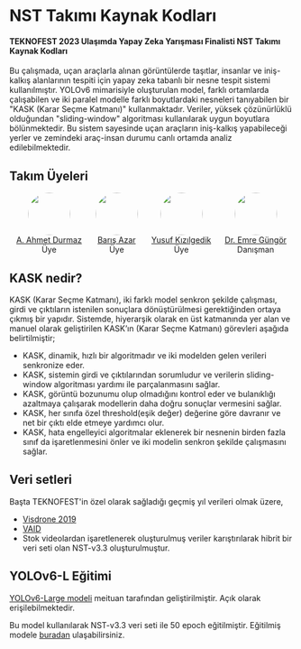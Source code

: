
# NST Takımı Kaynak Kodları
#### TEKNOFEST 2023 Ulaşımda Yapay Zeka Yarışması Finalisti  NST Takımı Kaynak Kodları
Bu çalışmada, uçan araçlarla alınan görüntülerde taşıtlar, insanlar ve iniş-kalkış alanlarının tespiti için yapay zeka tabanlı bir nesne tespit sistemi kullanılmıştır. YOLOv6 mimarisiyle oluşturulan model, farklı ortamlarda çalışabilen ve iki paralel modelle farklı boyutlardaki nesneleri tanıyabilen bir "KASK (Karar Seçme Katmanı)" kullanmaktadır. Veriler, yüksek çözünürlüklü olduğundan "sliding-window" algoritması kullanılarak uygun boyutlara bölünmektedir. Bu sistem sayesinde uçan araçların iniş-kalkış yapabileceği yerler ve zemindeki araç-insan durumu canlı ortamda analiz edilebilmektedir.

## Takım Üyeleri
<div style="display: grid; grid-template-columns: auto auto auto auto;">
    <div>
        <a href="https://github.com/AAhmetDurmaz" style="width: 100px;">
            <div style="width: 100%; display: flex; justify-content: center;">
                <img src="https://github.com/AAhmetDurmaz.png" width="75" height="75" style="border-radius: 150px;"/>
            </div>
                <center>A. Ahmet Durmaz</center>
        </a>
        <center>Üye</center>
    </div>
    <div>
        <a href="https://github.com/barisazar" style="width: 100px;">
            <div style="width: 100%; display: flex; justify-content: center;">
                <img src="https://github.com/barisazar.png" width="75" height="75" style="border-radius: 150px;"/>
            </div>
                <center>Barış Azar</center>
        </a>
        <center>Üye</center>
    </div>
    <div>
        <a href="https://github.com/YusufKizilgedik" style="width: 100px;">
            <div style="width: 100%; display: flex; justify-content: center;">
                <img src="https://github.com/YusufKizilgedik.png" width="75" height="75" style="border-radius: 150px;"/>
            </div>
                <center>Yusuf Kızılgedik</center>
        </a>
        <center>Üye</center>
    </div>
    <div>
        <a href="https://github.com/mregungor" style="width: 100px;">
            <div style="width: 100%; display: flex; justify-content: center;">
                <img src="https://github.com/mregungor.png" width="75" height="75" style="border-radius: 150px;"/>
            </div>
                <center>Dr. Emre Güngör</center>
        </a>
        <center>Danışman</center>
    </div>
</div>

## KASK nedir?
KASK (Karar Seçme Katmanı), iki farklı model senkron şekilde çalışması, girdi ve çıktıların istenilen sonuçlara dönüştürülmesi gerektiğinden ortaya çıkmış bir yapıdır. Sistemde, hiyerarşik olarak en üst katmanında yer alan ve manuel olarak geliştirilen KASK’ın (Karar Seçme Katmanı) görevleri aşağıda belirtilmiştir;
* KASK, dinamik, hızlı bir algoritmadır ve iki modelden gelen verileri senkronize eder.
* KASK, sistemin girdi ve çıktılarından sorumludur ve verilerin sliding-window algoritması yardımı ile parçalanmasını sağlar.
* KASK, görüntü bozunumu olup olmadığını kontrol eder ve bulanıklığı azaltmaya çalışarak modellerin daha doğru sonuçlar vermesini sağlar.
* KASK, her sınıfa özel threshold(eşik değer) değerine göre davranır ve net bir çıktı elde etmeye yardımcı olur.
* KASK, hata engelleyici algoritmalar eklenerek bir nesnenin birden fazla sınıf da işaretlenmesini önler ve iki modelin senkron şekilde çalışmasını sağlar.

## Veri setleri
Başta TEKNOFEST'in özel olarak sağladığı geçmiş yıl verileri olmak üzere,
* [Visdrone 2019](https://github.com/VisDrone/VisDrone-Dataset)
* [VAID](https://github.com/KaiChun-RVL/VAID_dataset)
* Stok videolardan işaretlenerek oluşturulmuş veriler
karıştırılarak hibrit bir veri seti olan NST-v3.3 oluşturulmuştur.

## YOLOv6-L Eğitimi
[YOLOv6-Large modeli](https://github.com/meituan/YOLOv6/releases/tag/0.4.0) meituan tarafından geliştirilmiştir. Açık olarak erişilebilmektedir.

Bu model kullanılarak NST-v3.3 veri seti ile 50 epoch eğitilmiştir. Eğitilmiş modele [buradan](https://drive.google.com/drive/folders/13V1o9SvbDddMvR-G1yIcLyu4Yhx4rJNs?usp=sharing) ulaşabilirsiniz.
